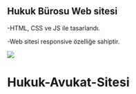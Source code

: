## Hukuk Bürosu Web sitesi

-HTML, CSS ve JS ile tasarlandı.

-Web sitesi responsive özelliğe sahiptir.



<img src="hukuk_burosu.gif"/>


# Hukuk-Avukat-Sitesi
